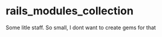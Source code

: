 rails_modules_collection
========================

Some litle staff. So small, I dont want to create gems for that
